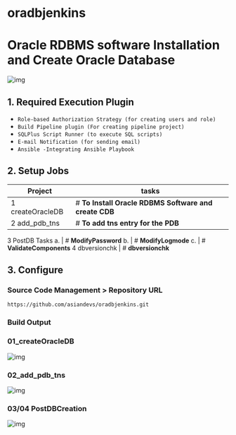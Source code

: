 # oradbjenkins

# Oracle RDBMS software Installation and Create Oracle Database
![img](https://cdn-images-1.medium.com/max/800/1*sGSrL7Qclels0xI9Z9lsyQ.png)

## 1. Required Execution Plugin

* `Role-based Authorization Strategy (for creating users and role)`
* `Build Pipeline plugin (For creating pipeline project)`
* `SQLPlus Script Runner (to execute SQL scripts)`
* `E-mail Notification (for sending email)`
* `Ansible -Integrating Ansible Playbook`

## 2. Setup Jobs


Project              | tasks
-------------------- | ---------------------------------
1 createOracleDB     | # **To Install Oracle RDBMS Software and create CDB**
2 add_pdb_tns        | # **To add tns entry for the PDB**
3 PostDB Tasks
   a.                | # **ModifyPassword**
   b.                | # **ModifyLogmode**
   c.                | # **ValidateComponents**
4 dbversionchk       | # **dbversionchk**

## 3. Configure
### Source Code Management > Repository URL
```
https://github.com/asiandevs/oradbjenkins.git
```

### Build Output

### 01_createOracleDB
![img](https://cdn-images-1.medium.com/max/800/1*oiL9yUcZxIRkMI7xeVHe6A.png)
### 02_add_pdb_tns
![img](https://cdn-images-1.medium.com/max/800/1*a20jvUsCAgKNxYvv4YXdgw.png)
### 03/04 PostDBCreation
![img](https://cdn-images-1.medium.com/max/1200/1*zCrM2_bLSkGrvN3IUbq-6A.png)

